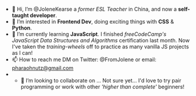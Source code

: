 - 👋 Hi, I’m @JoleneKearse a _former ESL Teacher_ in China, and now a **self-taught developer**.
- 👀 I’m interested in **Frontend Dev**, doing exciting things with **CSS** & **Python**.
- 🌱 I’m currently learning **JavaScript**. I finished _freeCodeCamp's JavaScript Data Structures and Algorithms_ certification last month. Now I've taken the _training-wheels_ off to practice as many vanilla JS projects as I can!
- 📫 How to reach me DM on Twitter: @FromJolene or email: pharaohnutz@gmail.com
- - 💞️ I’m looking to collaborate on ... Not sure yet... I'd love to try pair programming or work with other _'higher than complete'_ beginners!

<!---
JoleneKearse/JoleneKearse is a ✨ special ✨ repository because its `README.md` (this file) appears on your GitHub profile.
You can click the Preview link to take a look at your changes.
--->
